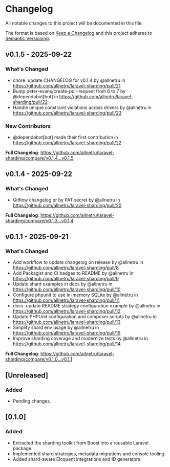 # Changelog

All notable changes to this project will be documented in this file.

The format is based on [Keep a Changelog](https://keepachangelog.com/en/1.1.0/)
and this project adheres to [Semantic Versioning](https://semver.org/spec/v2.0.0.html).

## v0.1.5 - 2025-09-22

### What's Changed

* chore: update CHANGELOG for v0.1.4 by @allnetru in https://github.com/allnetru/laravel-sharding/pull/21
* Bump peter-evans/create-pull-request from 6 to 7 by @dependabot[bot] in https://github.com/allnetru/laravel-sharding/pull/22
* Handle unique constraint violations across drivers by @allnetru in https://github.com/allnetru/laravel-sharding/pull/23

### New Contributors

* @dependabot[bot] made their first contribution in https://github.com/allnetru/laravel-sharding/pull/22

**Full Changelog**: https://github.com/allnetru/laravel-sharding/compare/v0.1.4...v0.1.5

## v0.1.4 - 2025-09-22

### What's Changed

* Gitflow changelog pr by PAT secret by @allnetru in https://github.com/allnetru/laravel-sharding/pull/20

**Full Changelog**: https://github.com/allnetru/laravel-sharding/compare/v0.1.3...v0.1.4

## v0.1.1 - 2025-09-21

### What's Changed

* Add workflow to update changelog on release by @allnetru in https://github.com/allnetru/laravel-sharding/pull/8
* Add Packagist and CI badges to README by @allnetru in https://github.com/allnetru/laravel-sharding/pull/9
* Update shard examples in docs by @allnetru in https://github.com/allnetru/laravel-sharding/pull/10
* Configure phpunit to use in-memory SQLite by @allnetru in https://github.com/allnetru/laravel-sharding/pull/11
* docs: update README strategy configuration example by @allnetru in https://github.com/allnetru/laravel-sharding/pull/12
* Update PHPUnit configuration and composer scripts by @allnetru in https://github.com/allnetru/laravel-sharding/pull/13
* Simplify shard env usage by @allnetru in https://github.com/allnetru/laravel-sharding/pull/15
* Improve sharding coverage and modernize tests by @allnetru in https://github.com/allnetru/laravel-sharding/pull/14

**Full Changelog**: https://github.com/allnetru/laravel-sharding/compare/v0.1.0...v0.1.1

## [Unreleased]

### Added

- Pending changes.

## [0.1.0]

### Added

- Extracted the sharding toolkit from Boost into a reusable Laravel package.
- Implemented shard strategies, metadata migrations and console tooling.
- Added shard-aware Eloquent integrations and ID generators.
